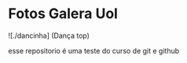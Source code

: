 # Fotos Galera Uol 

![./dancinha] (Dança top)

esse repositorio é uma teste do curso de git e github